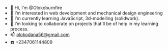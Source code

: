 - 👋 Hi, I’m @Olokoburnfire
- 👀 I’m interested in web development and mechanical design engineering
- 🌱 I’m currently learning JavaScript, 3d-modelling (solidwork).
- 💞️ I’m looking to collaborate on projects that'll be of help in my learning process.
- 📫 olokodana56@gmail.com 
- ☎️ +2347061144809

<!---
Olokoburnfire/Olokoburnfire is a ✨ special ✨ repository because its `README.md` (this file) appears on your GitHub profile.
You can click the Preview link to take a look at your changes.
--->
